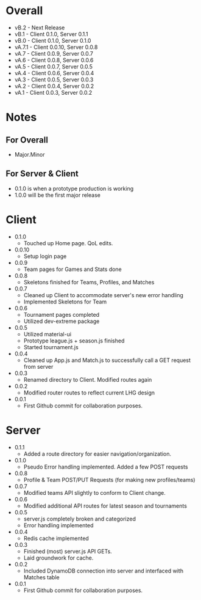 # Overall
* vB.2 - Next Release
* vB.1 - Client 0.1.0, Server 0.1.1
* vB.0 - Client 0.1.0, Server 0.1.0
* vA.7.1 - Client 0.0.10, Server 0.0.8
* vA.7 - Client 0.0.9, Server 0.0.7
* vA.6 - Client 0.0.8, Server 0.0.6
* vA.5 - Client 0.0.7, Server 0.0.5
* vA.4 - Client 0.0.6, Server 0.0.4
* vA.3 - Client 0.0.5, Server 0.0.3
* vA.2 - Client 0.0.4, Server 0.0.2
* vA.1 - Client 0.0.3, Server 0.0.2

# Notes
## For Overall
* Major.Minor
## For Server & Client
* 0.1.0 is when a prototype production is working
* 1.0.0 will be the first major release

# Client
+ 0.1.0
    + Touched up Home page. QoL edits.
+ 0.0.10
    + Setup login page
+ 0.0.9
    + Team pages for Games and Stats done
+ 0.0.8
    + Skeletons finished for Teams, Profiles, and Matches
+ 0.0.7
    + Cleaned up Client to accommodate server's new error handling
    + Implemented Skeletons for Team
+ 0.0.6
    + Tournament pages completed
    + Utilized dev-extreme package
+ 0.0.5
    + Utilized material-ui
    + Prototype league.js + season.js finished
    + Started tournament.js
+ 0.0.4
    + Cleaned up App.js and Match.js to successfully call a GET request from server
+ 0.0.3
    + Renamed directory to Client. Modified routes again
+ 0.0.2
    + Modified router routes to reflect current LHG design
+ 0.0.1
    + First Github commit for collaboration purposes.

# Server
+ 0.1.1
    + Added a route directory for easier navigation/organization.
+ 0.1.0
    + Pseudo Error handling implemented. Added a few POST requests
+ 0.0.8
    + Profile & Team POST/PUT Requests (for making new profiles/teams)
+ 0.0.7
    + Modified teams API slightly to conform to Client change.
+ 0.0.6
    + Modified additional API routes for latest season and tournaments
+ 0.0.5
    + server.js completely broken and categorized
    + Error handling implemented
+ 0.0.4
    + Redis cache implemented
+ 0.0.3
    + Finished (most) server.js API GETs. 
    + Laid groundwork for cache.
+ 0.0.2
    + Included DynamoDB connection into server and interfaced with Matches table
+ 0.0.1
    + First Github commit for collaboration purposes.